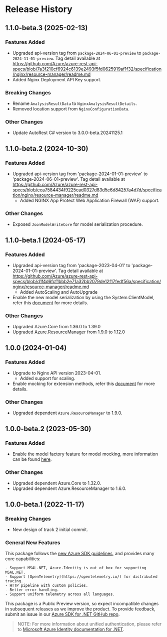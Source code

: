 # Release History

## 1.1.0-beta.3 (2025-02-13)

### Features Added

- Upgraded api-version tag from `package-2024-06-01-preview` to `package-2024-11-01-preview`. Tag detail available at https://github.com/Azure/azure-rest-api-specs/blob/7a3f210cf6924c6139e2493f5fd0625919af1f32/specification/nginx/resource-manager/readme.md
- Added Nginx Deployment API Key support.

### Breaking Changes

- Rename `AnalysisResultData` to `NginxAnalysisResultDetails`.
- Removed location support from `NginxConfigurationData`.

### Other Changes

- Update AutoRest C# version to 3.0.0-beta.20241125.1

## 1.1.0-beta.2 (2024-10-30)

### Features Added

- Upgraded api-version tag from 'package-2024-01-01-preview' to 'package-2024-06-01-preview'. Tag detail available at https://github.com/Azure/azure-rest-api-specs/blob/eea7584434f9225cad0327d83d5c6d84257a4d7d/specification/nginx/resource-manager/readme.md
    - Added NGINX App Protect Web Application Firewall (WAF) support.

### Other Changes

- Exposed `JsonModelWriteCore` for model serialization procedure.

## 1.1.0-beta.1 (2024-05-17)

### Features Added

- Upgraded api-version tag from 'package-2023-04-01' to 'package-2024-01-01-preview'. Tag detail available at https://github.com/Azure/azure-rest-api-specs/blob/d1f4d6fcf1bbb2e71a32bb2079de12f17fedf56a/specification/nginx/resource-manager/readme.md
    - Added AutoScaling and AutoUpgrade
- Enable the new model serialization by using the System.ClientModel, refer this [document](https://aka.ms/azsdk/net/mrw) for more details.

### Other Changes

- Upgraded Azure.Core from 1.36.0 to 1.39.0
- Upgraded Azure.ResourceManager from 1.9.0 to 1.12.0

## 1.0.0 (2024-01-04)

### Features Added

- Upgrade to Nginx API version 2023-04-01.
    - Added support for scaling.
- Enable mocking for extension methods, refer this [document](https://aka.ms/azsdk/net/mocking) for more details.

### Other Changes

- Upgraded dependent `Azure.ResourceManager` to 1.9.0.

## 1.0.0-beta.2 (2023-05-30)

### Features Added

- Enable the model factory feature for model mocking, more information can be found [here](https://azure.github.io/azure-sdk/dotnet_introduction.html#dotnet-mocking-factory-builder).

### Other Changes

- Upgraded dependent Azure.Core to 1.32.0.
- Upgraded dependent Azure.ResourceManager to 1.6.0.

## 1.0.0-beta.1 (2022-11-17)

### Breaking Changes

- New design of track 2 initial commit.

### General New Features

This package follows the [new Azure SDK guidelines](https://azure.github.io/azure-sdk/general_introduction.html), and provides many core capabilities:

    - Support MSAL.NET, Azure.Identity is out of box for supporting MSAL.NET.
    - Support [OpenTelemetry](https://opentelemetry.io/) for distributed tracing.
    - HTTP pipeline with custom policies.
    - Better error-handling.
    - Support uniform telemetry across all languages.

This package is a Public Preview version, so expect incompatible changes in subsequent releases as we improve the product. To provide feedback, submit an issue in our [Azure SDK for .NET GitHub repo](https://github.com/Azure/azure-sdk-for-net/issues).

> NOTE: For more information about unified authentication, please refer to [Microsoft Azure Identity documentation for .NET](https://learn.microsoft.com/dotnet/api/overview/azure/identity-readme?view=azure-dotnet).
